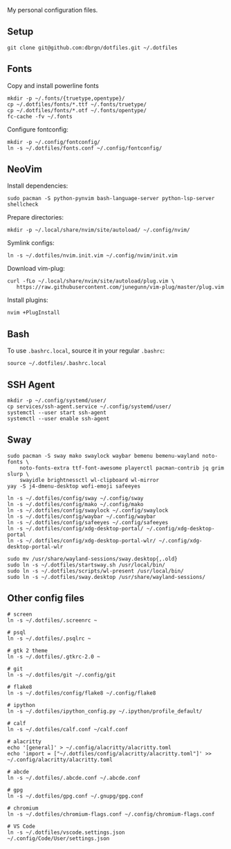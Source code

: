 My personal configuration files.


## Setup

    git clone git@github.com:dbrgn/dotfiles.git ~/.dotfiles


## Fonts

Copy and install powerline fonts

    mkdir -p ~/.fonts/{truetype,opentype}/
    cp ~/.dotfiles/fonts/*.ttf ~/.fonts/truetype/
    cp ~/.dotfiles/fonts/*.otf ~/.fonts/opentype/
    fc-cache -fv ~/.fonts

Configure fontconfig:

    mkdir -p ~/.config/fontconfig/
    ln -s ~/.dotfiles/fonts.conf ~/.config/fontconfig/


## NeoVim

Install dependencies:

    sudo pacman -S python-pynvim bash-language-server python-lsp-server shellcheck

Prepare directories:

    mkdir -p ~/.local/share/nvim/site/autoload/ ~/.config/nvim/

Symlink configs:

    ln -s ~/.dotfiles/nvim.init.vim ~/.config/nvim/init.vim

Download vim-plug:

    curl -fLo ~/.local/share/nvim/site/autoload/plug.vim \
       https://raw.githubusercontent.com/junegunn/vim-plug/master/plug.vim

Install plugins:

    nvim +PlugInstall


## Bash

To use `.bashrc.local`, source it in your regular `.bashrc`:

    source ~/.dotfiles/.bashrc.local


## SSH Agent

    mkdir -p ~/.config/systemd/user/
    cp services/ssh-agent.service ~/.config/systemd/user/
    systemctl --user start ssh-agent
    systemctl --user enable ssh-agent


## Sway

    sudo pacman -S sway mako swaylock waybar bemenu bemenu-wayland noto-fonts \
        noto-fonts-extra ttf-font-awesome playerctl pacman-contrib jq grim slurp \
        swayidle brightnessctl wl-clipboard wl-mirror
    yay -S j4-dmenu-desktop wofi-emoji safeeyes

    ln -s ~/.dotfiles/config/sway ~/.config/sway
    ln -s ~/.dotfiles/config/mako ~/.config/mako
    ln -s ~/.dotfiles/config/swaylock ~/.config/swaylock
    ln -s ~/.dotfiles/config/waybar ~/.config/waybar
    ln -s ~/.dotfiles/config/safeeyes ~/.config/safeeyes
    ln -s ~/.dotfiles/config/xdg-desktop-portal/ ~/.config/xdg-desktop-portal
    ln -s ~/.dotfiles/config/xdg-desktop-portal-wlr/ ~/.config/xdg-desktop-portal-wlr

    sudo mv /usr/share/wayland-sessions/sway.desktop{,.old}
    sudo ln -s ~/.dotfiles/startsway.sh /usr/local/bin/
    sudo ln -s ~/.dotfiles/scripts/wl-present /usr/local/bin/
    sudo ln -s ~/.dotfiles/sway.desktop /usr/share/wayland-sessions/


## Other config files

    # screen
    ln -s ~/.dotfiles/.screenrc ~

    # psql
    ln -s ~/.dotfiles/.psqlrc ~

    # gtk 2 theme
    ln -s ~/.dotfiles/.gtkrc-2.0 ~

    # git
    ln -s ~/.dotfiles/git ~/.config/git

    # flake8
    ln -s ~/.dotfiles/config/flake8 ~/.config/flake8

    # ipython
    ln -s ~/.dotfiles/ipython_config.py ~/.ipython/profile_default/

    # calf
    ln -s ~/.dotfiles/calf.conf ~/calf.conf

    # alacritty
    echo '[general]' > ~/.config/alacritty/alacritty.toml
    echo 'import = ["~/.dotfiles/config/alacritty/alacritty.toml"]' >> ~/.config/alacritty/alacritty.toml

    # abcde
    ln -s ~/.dotfiles/.abcde.conf ~/.abcde.conf

    # gpg
    ln -s ~/.dotfiles/gpg.conf ~/.gnupg/gpg.conf

    # chromium
    ln -s ~/.dotfiles/chromium-flags.conf ~/.config/chromium-flags.conf

    # VS Code
    ln -s ~/.dotfiles/vscode.settings.json ~/.config/Code/User/settings.json
